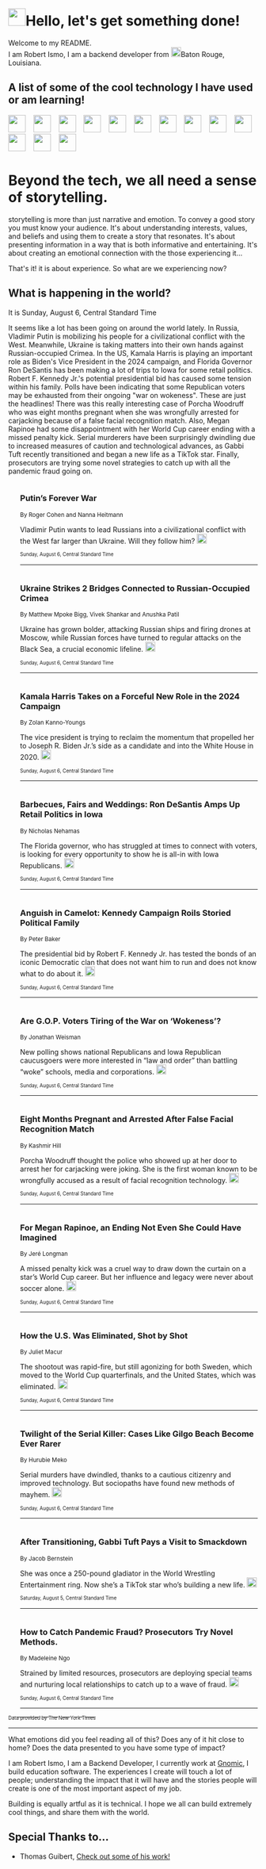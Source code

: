 <h1><img src="https://emojis.slackmojis.com/emojis/images/1643514375/3493/hot-coffee.gif?1643514375" width="35"/>Hello, let's get something done!</h1>

<p>Welcome to my README.<br/>
I am Robert Ismo, I am a backend developer from <img src="https://emojis.slackmojis.com/emojis/images/1638395689/50435/moulin_rouge.png?1638395689" width="20"/>Baton Rouge, Louisiana.</p>
<h2>A list of some of the cool technology I have used or am learning!</h2>
<p>
<img src="https://emojis.slackmojis.com/emojis/images/1643516091/21142/meow_bongotap.gif?1643516091" width="35" alt="">
<img src="https://img.shields.io/badge/Favorite%20Frontend%20Framework-SvelteKit-f83903" alt="">
<img src="https://img.shields.io/badge/Second%20Favorite-Vue-40b581" alt="">
<img src="https://img.shields.io/badge/Most%20Used%20Runtime-Nodejs-78b061" alt="">
<img src="https://emojis.slackmojis.com/emojis/images/1643517416/34482/fire.gif?1643517416" width="35" alt="">
<img src="https://img.shields.io/badge/Javascript%20But%20Better-Typescript-0078ca" alt="">
<img src="https://img.shields.io/badge/Favorite%20Language-Elixir-3e244d" alt="">
<img src="https://img.shields.io/badge/Containerize%20Everything-Docker-6ac9ef" alt="">
<img src="https://emojis.slackmojis.com/emojis/images/1643514596/5999/meow_party.gif?1643514596" width="35" alt="">
<img src="https://img.shields.io/badge/API%20Love%20Language-Graphql-de32a5" alt="">
<img src="https://img.shields.io/badge/Our%20Favorite%20Version%20Controller-Git-e94f33" alt="">
<img src="https://img.shields.io/badge/Favorite%20Database-Redis-d42d1d" alt="">
<img src="https://emojis.slackmojis.com/emojis/images/1643514559/5584/deployparrot.gif?1643514559" width="35" alt="">
<img src="https://img.shields.io/badge/Container%20Interstate-RabbitMQ-f66200" alt="">
<img src="https://img.shields.io/badge/Gotta%20Learn-Kubernetes-316adf" alt="">
<img src="https://img.shields.io/badge/Really%20Mature%20Now-WASM-654fef" alt="">
<img src="https://emojis.slackmojis.com/emojis/images/1666642497/61942/dance_vibe.gif?1666642497" width="35" alt="">
<img src="https://img.shields.io/badge/For%20My%20M1-ARM64-657d96" alt="">
<img src="https://img.shields.io/badge/Loving%20This%20So%20Much-TailwindCSS-17bcb5" alt="">
<img src="https://img.shields.io/badge/Cool%20Build%20Tool-Vite-f9cb24" alt="">
<img src="https://emojis.slackmojis.com/emojis/images/1669231376/62819/working-on-it.gif?1669231376" width="35" alt="">
<img src="https://img.shields.io/badge/Fun%20and%20Easy%20Database-MongoDB-5f8c49" alt="">
<img src="https://img.shields.io/badge/JS%20Life%20Support-NPM-c73737" alt="">
<img src="https://img.shields.io/badge/I%20Liked%20It-DynamoDB-0073b9" alt="">
<img src="https://emojis.slackmojis.com/emojis/images/1643514045/46/question.gif?1643514045" width="35" alt="">
<img src="https://img.shields.io/badge/cool-React-60d6f9" alt="">
<img src="https://img.shields.io/badge/Future%20Big%20Project-Lambda-f37e00" alt="">
<img src="https://img.shields.io/badge/NPM%20But%20Better-PNPM-f1aa07" alt="">
<img src="https://emojis.slackmojis.com/emojis/images/1643514943/9662/fbwow.gif?1643514943" width="35" alt="">
<img src="https://img.shields.io/badge/First%20Language-C-662079" alt="">
<img src="https://img.shields.io/badge/Where%20I%20Deploy%20Frontend-Vercel-000000" alt="">
<img src="https://img.shields.io/badge/Who%20Does%20not%20Want%20an%20App-Swift-f9492a" alt="">
<img src="https://emojis.slackmojis.com/emojis/images/1643514058/151/javascript.png?1643514058" width="35" alt="">
<img src="https://img.shields.io/badge/cool-Python-fbd542" alt="">
<img src="https://img.shields.io/badge/Favorite%20Something-Stripe-656cdc" alt="">
<img src="https://img.shields.io/badge/Of%20Course-HTML5-ed6327" alt="">
<img src="https://emojis.slackmojis.com/emojis/images/1660415405/60731/bomb.gif?1660415405" width="35" alt="">
<img src="https://img.shields.io/badge/hate-CSS-2964ec" alt="">
<img src="https://img.shields.io/badge/Learning-CircleCI-141215" alt="">
<img src="https://img.shields.io/badge/Learning-Rust-fbbb3b" alt="">
<img src="https://emojis.slackmojis.com/emojis/images/1660415397/60712/writing-hand.gif?1660415397" width="35" alt="">
<img src="https://img.shields.io/badge/Dev%20Browser%20of%20Choice-Firefox-cc4e26" alt="">
<img src="https://img.shields.io/badge/Recoverying%20From%20Windows-UNIX-1781e3" alt="">
<img src="https://img.shields.io/badge/LOVE-LogSeq-90c1c2" alt="">
<img src="https://emojis.slackmojis.com/emojis/images/1643514066/223/kirby.gif?1643514066" width="35" alt="">
<img src="https://img.shields.io/badge/Daily%20Driver-MacOS-e6e6e8" alt="">
<img src="https://img.shields.io/badge/Git%20Server-Github-000000" alt="">
<img src="https://img.shields.io/badge/enjoyable-EC2-f17428" alt="">
<img src="https://emojis.slackmojis.com/emojis/images/1643514239/2069/excited.gif?1643514239" width="35" alt="">
</p>
<h1>Beyond the tech, we all need a sense of storytelling.</h1>
<p>storytelling is more than just narrative and emotion. To convey a good story you must know your audience. It's about understanding interests, values, and beliefs and using them to create a story that resonates. It's about presenting information in a way that is both informative and entertaining. It's about creating an emotional connection with the those experiencing it...</p>
<p>That's it! it is about experience. So what are we experiencing now?</p>
<h2>What is happening in the world?</h2>
<p>It is Sunday, August 6, Central Standard Time</p>
<p>
It seems like a lot has been going on around the world lately. In Russia, Vladimir Putin is mobilizing his people for a civilizational conflict with the West. Meanwhile, Ukraine is taking matters into their own hands against Russian-occupied Crimea. 
In the US, Kamala Harris is playing an important role as Biden&#39;s Vice President in the 2024 campaign, and Florida Governor Ron DeSantis has been making a lot of trips to Iowa for some retail politics. Robert F. Kennedy Jr.&#39;s potential presidential bid has caused some tension within his family. Polls have been indicating that some Republican voters may be exhausted from their ongoing &quot;war on wokeness&quot;. 
These are just the headlines! There was this really interesting case of Porcha Woodruff who was eight months pregnant when she was wrongfully arrested for carjacking because of a false facial recognition match. Also, Megan Rapinoe had some disappointment with her World Cup career ending with a missed penalty kick. Serial murderers have been surprisingly dwindling due to increased measures of caution and technological advances, as Gabbi Tuft recently transitioned and began a new life as a TikTok star. Finally, prosecutors are trying some novel strategies to catch up with all the pandemic fraud going on.</p>
<ol>
<img src="https://img.shields.io/badge/-world-blue" alt="">
<h3>Putin’s Forever War</h3>
<sub>By Roger Cohen and Nanna Heitmann</sub>
<p>Vladimir Putin wants to lead Russians into a civilizational conflict with the West far larger than Ukraine. Will they follow him?  <a href="https://nyti.ms/3KvPGNr"><img src="https://developer.nytimes.com/files/poweredby_nytimes_30b.png?v=1583354208352" height="20"></a></p>
<sub><sub>Sunday, August 6, Central Standard Time</sub></sub>
<hr/>
<img src="https://img.shields.io/badge/-world-blue" alt="">
<h3>Ukraine Strikes 2 Bridges Connected to Russian-Occupied Crimea</h3>
<sub>By Matthew Mpoke Bigg, Vivek Shankar and Anushka Patil</sub>
<p>Ukraine has grown bolder, attacking Russian ships and firing drones at Moscow, while Russian forces have turned to regular attacks on the Black Sea, a crucial economic lifeline.  <a href="https://nyti.ms/3OiVCdE"><img src="https://developer.nytimes.com/files/poweredby_nytimes_30b.png?v=1583354208352" height="20"></a></p>
<sub><sub>Sunday, August 6, Central Standard Time</sub></sub>
<hr/>
<img src="https://img.shields.io/badge/-us-blue" alt="">
<h3>Kamala Harris Takes on a Forceful New Role in the 2024 Campaign</h3>
<sub>By Zolan Kanno-Youngs</sub>
<p>The vice president is trying to reclaim the momentum that propelled her to Joseph R. Biden Jr.’s side as a candidate and into the White House in 2020.  <a href="https://nyti.ms/3KwIv7E"><img src="https://developer.nytimes.com/files/poweredby_nytimes_30b.png?v=1583354208352" height="20"></a></p>
<sub><sub>Sunday, August 6, Central Standard Time</sub></sub>
<hr/>
<img src="https://img.shields.io/badge/-us-blue" alt="">
<h3>Barbecues, Fairs and Weddings: Ron DeSantis Amps Up Retail Politics in Iowa</h3>
<sub>By Nicholas Nehamas</sub>
<p>The Florida governor, who has struggled at times to connect with voters, is looking for every opportunity to show he is all-in with Iowa Republicans.  <a href="https://nyti.ms/47g2HEF"><img src="https://developer.nytimes.com/files/poweredby_nytimes_30b.png?v=1583354208352" height="20"></a></p>
<sub><sub>Sunday, August 6, Central Standard Time</sub></sub>
<hr/>
<img src="https://img.shields.io/badge/-us-blue" alt="">
<h3>Anguish in Camelot: Kennedy Campaign Roils Storied Political Family</h3>
<sub>By Peter Baker</sub>
<p>The presidential bid by Robert F. Kennedy Jr. has tested the bonds of an iconic Democratic clan that does not want him to run and does not know what to do about it.  <a href="https://nyti.ms/3OnbfRd"><img src="https://developer.nytimes.com/files/poweredby_nytimes_30b.png?v=1583354208352" height="20"></a></p>
<sub><sub>Sunday, August 6, Central Standard Time</sub></sub>
<hr/>
<img src="https://img.shields.io/badge/-us-blue" alt="">
<h3>Are G.O.P. Voters Tiring of the War on ‘Wokeness’?</h3>
<sub>By Jonathan Weisman</sub>
<p>New polling shows national Republicans and Iowa Republican caucusgoers were more interested in “law and order” than battling “woke” schools, media and corporations.  <a href="https://nyti.ms/3qoewb5"><img src="https://developer.nytimes.com/files/poweredby_nytimes_30b.png?v=1583354208352" height="20"></a></p>
<sub><sub>Sunday, August 6, Central Standard Time</sub></sub>
<hr/>
<img src="https://img.shields.io/badge/-technology-blue" alt="">
<h3>Eight Months Pregnant and Arrested After False Facial Recognition Match</h3>
<sub>By Kashmir Hill</sub>
<p>Porcha Woodruff thought the police who showed up at her door to arrest her for carjacking were joking. She is the first woman known to be wrongfully accused as a result of facial recognition technology.  <a href="https://nyti.ms/3KvzUlt"><img src="https://developer.nytimes.com/files/poweredby_nytimes_30b.png?v=1583354208352" height="20"></a></p>
<sub><sub>Sunday, August 6, Central Standard Time</sub></sub>
<hr/>
<img src="https://img.shields.io/badge/-sports-blue" alt="">
<h3>For Megan Rapinoe, an Ending Not Even She Could Have Imagined</h3>
<sub>By Jeré Longman</sub>
<p>A missed penalty kick was a cruel way to draw down the curtain on a star’s World Cup career. But her influence and legacy were never about soccer alone.  <a href="https://nyti.ms/3OnSY6u"><img src="https://developer.nytimes.com/files/poweredby_nytimes_30b.png?v=1583354208352" height="20"></a></p>
<sub><sub>Sunday, August 6, Central Standard Time</sub></sub>
<hr/>
<img src="https://img.shields.io/badge/-sports-blue" alt="">
<h3>How the U.S. Was Eliminated, Shot by Shot</h3>
<sub>By Juliet Macur</sub>
<p>The shootout was rapid-fire, but still agonizing for both Sweden, which moved to the World Cup quarterfinals, and the United States, which was eliminated.  <a href="https://nyti.ms/44YhVwb"><img src="https://developer.nytimes.com/files/poweredby_nytimes_30b.png?v=1583354208352" height="20"></a></p>
<sub><sub>Sunday, August 6, Central Standard Time</sub></sub>
<hr/>
<img src="https://img.shields.io/badge/-nyregion-blue" alt="">
<h3>Twilight of the Serial Killer: Cases Like Gilgo Beach Become Ever Rarer</h3>
<sub>By Hurubie Meko</sub>
<p>Serial murders have dwindled, thanks to a cautious citizenry and improved technology. But sociopaths have found new methods of mayhem.  <a href="https://nyti.ms/4533o2E"><img src="https://developer.nytimes.com/files/poweredby_nytimes_30b.png?v=1583354208352" height="20"></a></p>
<sub><sub>Sunday, August 6, Central Standard Time</sub></sub>
<hr/>
<img src="https://img.shields.io/badge/-style-blue" alt="">
<h3>After Transitioning, Gabbi Tuft Pays a Visit to Smackdown</h3>
<sub>By Jacob Bernstein</sub>
<p>She was once a 250-pound gladiator in the World Wrestling Entertainment ring. Now she’s a TikTok star who’s building a new life.  <a href="https://nyti.ms/3qjojzb"><img src="https://developer.nytimes.com/files/poweredby_nytimes_30b.png?v=1583354208352" height="20"></a></p>
<sub><sub>Saturday, August 5, Central Standard Time</sub></sub>
<hr/>
<img src="https://img.shields.io/badge/-us-blue" alt="">
<h3>How to Catch Pandemic Fraud? Prosecutors Try Novel Methods.</h3>
<sub>By Madeleine Ngo</sub>
<p>Strained by limited resources, prosecutors are deploying special teams and nurturing local relationships to catch up to a wave of fraud.  <a href="https://nyti.ms/44XY1BJ"><img src="https://developer.nytimes.com/files/poweredby_nytimes_30b.png?v=1583354208352" height="20"></a></p>
<sub><sub>Sunday, August 6, Central Standard Time</sub></sub>
<hr/>
</ol>
<a href="https://developer.nytimes.com"><sub><sub>Data provided by The New York Times</sub></sub></a>
<hr/>
<p>What emotions did you feel reading all of this? Does any of it hit close to home? Does the data presented to you have some type of impact?</p>
<p>I am Robert Ismo, I am a Backend Developer, I currently work at <a href="https://gnomic.education/">Gnomic</a>, I build education software. The experiences I create will touch a lot of people; understanding the impact that it will have and the stories people will create is one of the most important aspect of my job.</p>
<p>Building is equally artful as it is technical. I hope we all can build extremely cool things, and share them with the world.</p>
<h2>Special Thanks to...</h2>
<ul>
<li>Thomas Guibert, <a href="https://github.com/thmsgbrt/thmsgbrt">Check out some of his work!</a></li>
</ul>